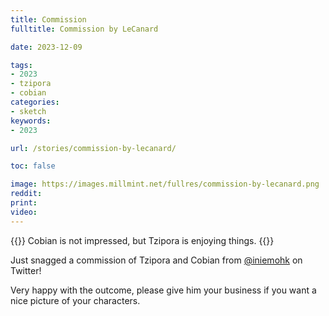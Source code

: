 ```yaml
---
title: Commission
fulltitle: Commission by LeCanard

date: 2023-12-09

tags:
- 2023
- tzipora
- cobian
categories:
- sketch
keywords:
- 2023

url: /stories/commission-by-lecanard/

toc: false

image: https://images.millmint.net/fullres/commission-by-lecanard.png
reddit:
print:
video:
---
```

{{<hint caption>}}
Cobian is not impressed, but Tzipora is enjoying things.
{{</hint>}}

Just snagged a commission of Tzipora and Cobian from [@iniemohk](https://twitter.com/iniemohk) on Twitter!

Very happy with the outcome, please give him your business if you want a nice picture of your characters.